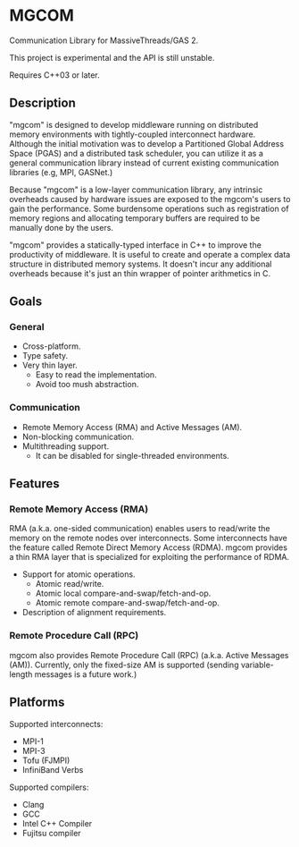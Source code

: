 
MGCOM
=====

Communication Library for MassiveThreads/GAS 2.

This project is experimental and the API is still unstable.

Requires C++03 or later.

Description
-----------

"mgcom" is designed to develop middleware
running on distributed memory environments
with tightly-coupled interconnect hardware.
Although the initial motivation was
to develop a Partitioned Global Address Space (PGAS) 
and a distributed task scheduler,
you can utilize it
as a general communication library
instead of current existing communication libraries
(e.g, MPI, GASNet.)

Because "mgcom" is a low-layer communication library,
any intrinsic overheads caused by hardware issues
are exposed to the mgcom's users to gain the performance.
Some burdensome operations such as registration of memory regions
and allocating temporary buffers are required to be manually done by the users.

"mgcom" provides a statically-typed interface in C++
to improve the productivity of middleware.
It is useful to create and operate
a complex data structure in distributed memory systems.
It doesn't incur any additional overheads
because it's just an thin wrapper of pointer arithmetics in C.

Goals
-----

### General

- Cross-platform.
- Type safety.
- Very thin layer.
    - Easy to read the implementation.
    - Avoid too mush abstraction.

### Communication

- Remote Memory Access (RMA) and Active Messages (AM).
- Non-blocking communication.
- Multithreading support.
    - It can be disabled for single-threaded environments.

Features
--------

### Remote Memory Access (RMA)

RMA (a.k.a. one-sided communication)
enables users to read/write the memory on the remote nodes over interconnects.
Some interconnects have the feature called Remote Direct Memory Access (RDMA).
mgcom provides a thin RMA layer that is specialized for
exploiting the performance of RDMA.

- Support for atomic operations.
    - Atomic read/write.
    - Atomic local compare-and-swap/fetch-and-op.
    - Atomic remote compare-and-swap/fetch-and-op.
- Description of alignment requirements.

### Remote Procedure Call (RPC)

mgcom also provides Remote Procedure Call (RPC)
(a.k.a. Active Messages (AM)).
Currently, only the fixed-size AM is supported
(sending variable-length messages is a future work.)

Platforms
---------

Supported interconnects:

- MPI-1
- MPI-3
- Tofu (FJMPI)
- InfiniBand Verbs

Supported compilers:

- Clang
- GCC
- Intel C++ Compiler
- Fujitsu compiler

